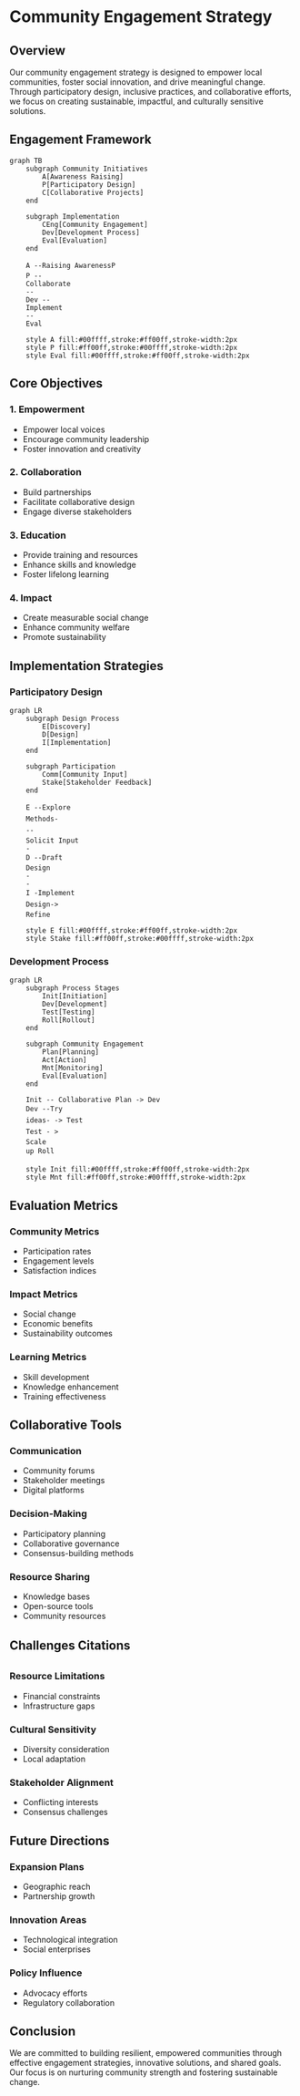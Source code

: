 # Community Engagement Strategy

## Overview

Our community engagement strategy is designed to empower local communities, foster social innovation, and drive meaningful change. Through participatory design, inclusive practices, and collaborative efforts, we focus on creating sustainable, impactful, and culturally sensitive solutions.

## Engagement Framework

```mermaid
graph TB
    subgraph Community Initiatives
        A[Awareness Raising]
        P[Participatory Design]
        C[Collaborative Projects]
    end

    subgraph Implementation
        CEng[Community Engagement]
        Dev[Development Process]
        Eval[Evaluation]
    end

    A --Raising AwarenessP
    P --
    Collaborate
    --
    Dev --
    Implement
    --
    Eval

    style A fill:#00ffff,stroke:#ff00ff,stroke-width:2px
    style P fill:#ff00ff,stroke:#00ffff,stroke-width:2px
    style Eval fill:#00ffff,stroke:#ff00ff,stroke-width:2px
```

## Core Objectives

### 1. Empowerment
- Empower local voices
- Encourage community leadership
- Foster innovation and creativity

### 2. Collaboration
- Build partnerships
- Facilitate collaborative design
- Engage diverse stakeholders

### 3. Education
- Provide training and resources
- Enhance skills and knowledge
- Foster lifelong learning

### 4. Impact
- Create measurable social change
- Enhance community welfare
- Promote sustainability

## Implementation Strategies

### Participatory Design
```mermaid
graph LR
    subgraph Design Process
        E[Discovery]
        D[Design]
        I[Implementation]
    end

    subgraph Participation
        Comm[Community Input]
        Stake[Stakeholder Feedback]
    end

    E --Explore
    Methods-
    --
    Solicit Input
    -
    D --Draft
    Design
    -
    -
    I -Implement
    Design->
    Refine

    style E fill:#00ffff,stroke:#ff00ff,stroke-width:2px
    style Stake fill:#ff00ff,stroke:#00ffff,stroke-width:2px

```

### Development Process
```mermaid
graph LR
    subgraph Process Stages
        Init[Initiation]
        Dev[Development]
        Test[Testing]
        Roll[Rollout]
    end

    subgraph Community Engagement
        Plan[Planning]
        Act[Action]
        Mnt[Monitoring]
        Eval[Evaluation]
    end

    Init -- Collaborative Plan -> Dev
    Dev --Try
    ideas- -> Test
    Test - >
    Scale
    up Roll

    style Init fill:#00ffff,stroke:#ff00ff,stroke-width:2px
    style Mnt fill:#ff00ff,stroke:#00ffff,stroke-width:2px

```

## Evaluation Metrics

### Community Metrics
- Participation rates
- Engagement levels
- Satisfaction indices

### Impact Metrics
- Social change
- Economic benefits
- Sustainability outcomes

### Learning Metrics
- Skill development
- Knowledge enhancement
- Training effectiveness

## Collaborative Tools

### Communication
- Community forums
- Stakeholder meetings
- Digital platforms

### Decision-Making
- Participatory planning
- Collaborative governance
- Consensus-building methods

### Resource Sharing
- Knowledge bases
- Open-source tools
- Community resources

## Challenges Citations

### Resource Limitations
- Financial constraints
- Infrastructure gaps

### Cultural Sensitivity
- Diversity consideration
- Local adaptation

### Stakeholder Alignment
- Conflicting interests
- Consensus challenges

## Future Directions

### Expansion Plans
- Geographic reach
- Partnership growth

### Innovation Areas
- Technological integration
- Social enterprises

### Policy Influence
- Advocacy efforts
- Regulatory collaboration

## Conclusion

We are committed to building resilient, empowered communities through effective engagement strategies, innovative solutions, and shared goals. Our focus is on nurturing community strength and fostering sustainable change.
